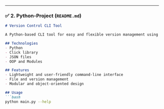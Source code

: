 
---

### ✅ **2. Python-Project** (`README.md`)
```markdown
# Version Control CLI Tool

A Python-based CLI tool for easy and flexible version management using the Click library.

## Technologies
- Python
- Click library
- JSON files
- OOP and Modules

## Features
- Lightweight and user-friendly command-line interface
- File and version management
- Modular and object-oriented design

## Usage
```bash
python main.py --help
